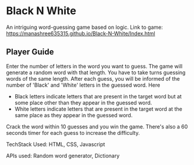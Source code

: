 # Black N White
An intriguing word-guessing game based on logic.
Link to game: https://manashree635315.github.io/Black-N-White/Index.html

## Player Guide
Enter the number of letters in the word you want to guess.
The game will generate a random word with that length.
You have to take turns guessing words of the same length.
After each guess, you will be informed of the number of 'Black' and 'White' letters in the guessed word. Here
* Black letters indicate letters that are present in the target word but at some place other than they appear in the guessed word.
* White letters indicate letters that are present in the target word at the same place as they appear in the guessed word.

Crack the word within 10 guesses and you win the game. 
There's also a 60 seconds timer for each guess to increase the difficulty.

TechStack Used:
HTML, CSS, Javascript

APIs used:
Random word generator,
Dictionary 
